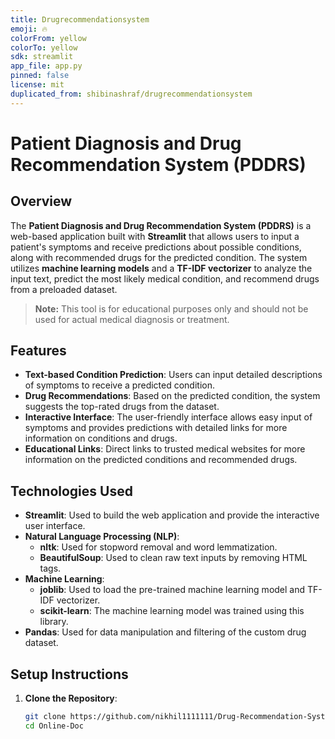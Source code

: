 ```yaml
---
title: Drugrecommendationsystem
emoji: 🔥
colorFrom: yellow
colorTo: yellow
sdk: streamlit
app_file: app.py
pinned: false
license: mit
duplicated_from: shibinashraf/drugrecommendationsystem
---
```


# Patient Diagnosis and Drug Recommendation System (PDDRS)

## Overview
The **Patient Diagnosis and Drug Recommendation System (PDDRS)** is a web-based application built with **Streamlit** that allows users to input a patient's symptoms and receive predictions about possible conditions, along with recommended drugs for the predicted condition. The system utilizes **machine learning models** and a **TF-IDF vectorizer** to analyze the input text, predict the most likely medical condition, and recommend drugs from a preloaded dataset.

> **Note:** This tool is for educational purposes only and should not be used for actual medical diagnosis or treatment.

## Features
- **Text-based Condition Prediction**: Users can input detailed descriptions of symptoms to receive a predicted condition.
- **Drug Recommendations**: Based on the predicted condition, the system suggests the top-rated drugs from the dataset.
- **Interactive Interface**: The user-friendly interface allows easy input of symptoms and provides predictions with detailed links for more information on conditions and drugs.
- **Educational Links**: Direct links to trusted medical websites for more information on the predicted conditions and recommended drugs.

## Technologies Used
- **Streamlit**: Used to build the web application and provide the interactive user interface.
- **Natural Language Processing (NLP)**:
  - **nltk**: Used for stopword removal and word lemmatization.
  - **BeautifulSoup**: Used to clean raw text inputs by removing HTML tags.
- **Machine Learning**:
  - **joblib**: Used to load the pre-trained machine learning model and TF-IDF vectorizer.
  - **scikit-learn**: The machine learning model was trained using this library.
- **Pandas**: Used for data manipulation and filtering of the custom drug dataset.

## Setup Instructions

1. **Clone the Repository**:
   ```bash
   git clone https://github.com/nikhil1111111/Drug-Recommendation-System.git 
   cd Online-Doc
